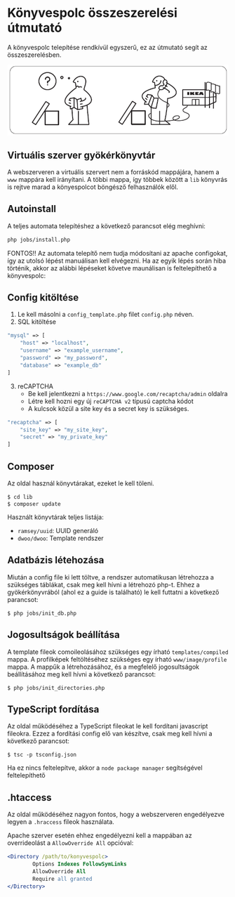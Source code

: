 [ikea_img]: www/img/ikea.png
# Könyvespolc összeszerelési útmutató

A könyvespolc telepítése rendkívül egyszerű, ez az útmutató segít az összeszerelésben.

![alt text][ikea_img]

## Virtuális szerver gyökérkönyvtár

A webszerveren a virtuális szervert nem a forráskód mappájára, hanem a `www` mappára kell irányítani. A többi mappa, így többek között a `lib` könyvrás is rejtve marad a könyespolcot böngésző felhasználók elől.

## Autoinstall

A teljes automata telepítéshez a következő parancsot elég meghívni:
```bash
php jobs/install.php
```
FONTOS!! Az automata telepítő nem tudja módosítani az apache configokat, így az utolsó lépést manuálisan kell elvégezni.
Ha az egyik lépés során hiba történik, akkor az alábbi lépéseket követve maunálisan is feltelepíthető a könyvespolc:

## Config kitöltése
1. Le kell másolni a `config_template.php` filet `config.php` néven.
2. SQL kitöltése
```php
"mysql" => [
    "host" => "localhost",
    "username" => "example_username",
    "password" => "my_password",
    "database" => "example_db"
]
```
3. reCAPTCHA
    * Be kell jelentkezni a `https://www.google.com/recaptcha/admin` oldalra
    * Létre kell hozni egy új `reCAPTCHA v2` típusú captcha kódot
    * A kulcsok közül a site key és a secret key is szükséges.
```php
"recaptcha" => [
    "site_key" => "my_site_key",
    "secret" => "my_private_key"
]
```

## Composer
Az oldal használ könyvtárakat, ezeket le kell töleni.
```shell
$ cd lib
$ composer update
```
Használt könyvtárak teljes listája:
* `ramsey/uuid`: UUID generáló
* `dwoo/dwoo`: Template rendszer

## Adatbázis létehozása
Miután a config file ki lett töltve, a rendszer automatikusan létrehozza a szükséges táblákat, csak meg kell hívni a létrehozó php-t.
Ehhez a gyökérkönyvrából (ahol ez a guide is található) le kell futtatni a következő parancsot:
```shell
$ php jobs/init_db.php
```

## Jogosultságok beállítása
A template fileok comoileolásához szükséges egy írható `templates/compiled` mappa.
A profilképek feltöltéséhez szükséges egy írható `www/image/profile` mappa.
A mappűk a létrehozásához, és a megfelelő jogosultságok beállításához meg kell hívni a következő parancsot:
```shell
$ php jobs/init_directories.php
```

## TypeScript fordítása
Az oldal működéséhez a TypeScript fileokat le kell fordítani javascript fileokra.
Ezzez a fordítási config elő van készítve, csak meg kell hívni a következő parancsot:
```shell
$ tsc -p tsconfig.json
```
Ha ez nincs feltelepítve, akkor a `node package manager` segítségével feltelepíthető

## .htaccess
Az oldal működéséhez nagyon fontos, hogy a webszerveren engedélyezve legyen a `.hraccess` fileok használata.

Apache szerver esetén ehhez engedélyezni kell a mappában az overrideolást a `AllowOverride All` opcióval:
```apache
<Directory /path/to/konyvespolc>
        Options Indexes FollowSymLinks
        AllowOverride All
        Require all granted
</Directory>
```